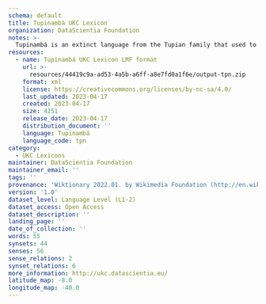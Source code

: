 ```yaml
---
schema: default
title: Tupinambá UKC Lexicon
organization: DataScientia Foundation
notes: >-
  Tupinambá is an extinct language from the Tupian family that used to be spoken in South America. The UKC Lexicon of Tupinambá is represented as a lexico-semantic network. It consists of words, word senses, synsets, as well as sense-level and synset-level relationships
resources:
  - name: Tupinambá UKC Lexicon LMF format
    url: >-
      resources/44419c9a-ad53-4a5b-a6ff-a8e7fd0a1f6e/output-tpn.zip
    format: xml
    license: https://creativecommons.org/licenses/by-nc-sa/4.0/
    last_updated: 2023-04-17
    created: 2023-04-17
    size: 4251
    release_date: 2023-04-17
    distribution_document: ''
    language: Tupinambá
    language_code: tpn
category:
  - UKC Lexicons
maintainer: DataScientia Foundation
maintainer_email: ''
tags: ''
provenance: 'Wiktionary 2022.01. by Wikimedia Foundation (http://en.wiktionary.org); CogNet 2.1 by Khuyagbaatar Batsuren, National University of Mongolia (http://cognet.ukc.disi.unitn.it); KinDiv: Kinship Diversity 1.0 by Temuulen Khishigsuren (http://ukc.disi.unitn.it/index.php/kinship/); MorphyNet 2.0 by Gábor Bella and Khuyagbaatar Batsuren (http://ukc.disi.unitn.it/index.php/morphynet/); Princeton WordNet 2.1 by Princeton University (https://wordnet.princeton.edu)'
version: '1.0'
dataset_level: Language Level (L1-2)
dataset_access: Open Access
dataset_description: ''
landing_page: ''
date_of_collection: ''
words: 55
synsets: 44
senses: 56
sense_relations: 2
synset_relations: 6
more_information: http://ukc.datascientia.eu/
latitude_map: -8.0
longitude_map: -40.0
---
```

